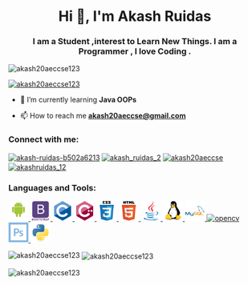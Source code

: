 <h1 align="center">Hi 👋, I'm Akash Ruidas</h1>
<h3 align="center">I am a Student ,interest to Learn New Things. I am a Programmer , I love Coding .</h3>

<p align="left"> <img src="https://komarev.com/ghpvc/?username=akash20aeccse123&label=Profile%20views&color=0e75b6&style=flat" alt="akash20aeccse123" /> </p>

<p align="left"> <a href="https://github.com/ryo-ma/github-profile-trophy"><img src="https://github-profile-trophy.vercel.app/?username=akash20aeccse123" alt="akash20aeccse123" /></a> </p>

- 🌱 I’m currently learning **Java OOPs**

- 📫 How to reach me **akash20aeccse@gmail.com**

<h3 align="left">Connect with me:</h3>
<p align="left">
<a href="https://linkedin.com/in/akash-ruidas-b502a6213" target="blank"><img align="center" src="https://raw.githubusercontent.com/rahuldkjain/github-profile-readme-generator/master/src/images/icons/Social/linked-in-alt.svg" alt="akash-ruidas-b502a6213" height="30" width="40" /></a>
<a href="https://www.codechef.com/users/akash_ruidas_2" target="blank"><img align="center" src="https://cdn.jsdelivr.net/npm/simple-icons@3.1.0/icons/codechef.svg" alt="akash_ruidas_2" height="30" width="40" /></a>
<a href="https://www.hackerrank.com/akash20aeccse" target="blank"><img align="center" src="https://raw.githubusercontent.com/rahuldkjain/github-profile-readme-generator/master/src/images/icons/Social/hackerrank.svg" alt="akash20aeccse" height="30" width="40" /></a>
<a href="https://www.leetcode.com/akashruidas_12" target="blank"><img align="center" src="https://raw.githubusercontent.com/rahuldkjain/github-profile-readme-generator/master/src/images/icons/Social/leet-code.svg" alt="akashruidas_12" height="30" width="40" /></a>
</p>

<h3 align="left">Languages and Tools:</h3>
<p align="left"> <a href="https://developer.android.com" target="_blank"> <img src="https://raw.githubusercontent.com/devicons/devicon/master/icons/android/android-original-wordmark.svg" alt="android" width="40" height="40"/> </a> <a href="https://getbootstrap.com" target="_blank"> <img src="https://raw.githubusercontent.com/devicons/devicon/master/icons/bootstrap/bootstrap-plain-wordmark.svg" alt="bootstrap" width="40" height="40"/> </a> <a href="https://www.cprogramming.com/" target="_blank"> <img src="https://raw.githubusercontent.com/devicons/devicon/master/icons/c/c-original.svg" alt="c" width="40" height="40"/> </a> <a href="https://www.w3schools.com/cpp/" target="_blank"> <img src="https://raw.githubusercontent.com/devicons/devicon/master/icons/cplusplus/cplusplus-original.svg" alt="cplusplus" width="40" height="40"/> </a> <a href="https://www.w3schools.com/css/" target="_blank"> <img src="https://raw.githubusercontent.com/devicons/devicon/master/icons/css3/css3-original-wordmark.svg" alt="css3" width="40" height="40"/> </a> <a href="https://www.w3.org/html/" target="_blank"> <img src="https://raw.githubusercontent.com/devicons/devicon/master/icons/html5/html5-original-wordmark.svg" alt="html5" width="40" height="40"/> </a> <a href="https://www.java.com" target="_blank"> <img src="https://raw.githubusercontent.com/devicons/devicon/master/icons/java/java-original.svg" alt="java" width="40" height="40"/> </a> <a href="https://www.linux.org/" target="_blank"> <img src="https://raw.githubusercontent.com/devicons/devicon/master/icons/linux/linux-original.svg" alt="linux" width="40" height="40"/> </a> <a href="https://www.mysql.com/" target="_blank"> <img src="https://raw.githubusercontent.com/devicons/devicon/master/icons/mysql/mysql-original-wordmark.svg" alt="mysql" width="40" height="40"/> </a> <a href="https://opencv.org/" target="_blank"> <img src="https://www.vectorlogo.zone/logos/opencv/opencv-icon.svg" alt="opencv" width="40" height="40"/> </a> <a href="https://www.photoshop.com/en" target="_blank"> <img src="https://raw.githubusercontent.com/devicons/devicon/master/icons/photoshop/photoshop-line.svg" alt="photoshop" width="40" height="40"/> </a> <a href="https://www.python.org" target="_blank"> <img src="https://raw.githubusercontent.com/devicons/devicon/master/icons/python/python-original.svg" alt="python" width="40" height="40"/> </a> </p>

<p><img align="left" src="https://github-readme-stats.vercel.app/api/top-langs?username=akash20aeccse123&show_icons=true&locale=en&layout=compact" alt="akash20aeccse123" /></p>

<p>&nbsp;<img align="center" src="https://github-readme-stats.vercel.app/api?username=akash20aeccse123&show_icons=true&locale=en" alt="akash20aeccse123" /></p>

<p><img align="center" src="https://github-readme-streak-stats.herokuapp.com/?user=akash20aeccse123&" alt="akash20aeccse123" /></p>
